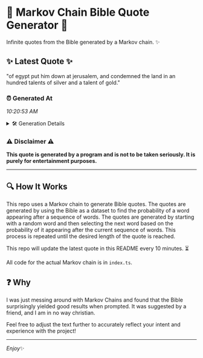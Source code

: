 # 📖 Markov Chain Bible Quote Generator 📖

Infinite quotes from the Bible generated by a Markov chain. ✨

## ✨ Latest Quote ✨
"of egypt put him down at jerusalem, and condemned the land in an hundred talents of silver and a talent of gold."

### ⏰ Generated At
*10:20:53 AM*

<details>
    <summary>🛠️ Generation Details</summary>
    <p>
        <strong>🌱 Seed:</strong> of<br>
        <strong>🔄 Iterations:</strong> 21<br>
        <strong>📜 Context History:</strong><br>[ of ]: egypt<br>[ of, egypt ]: put<br>[ of, egypt, put ]: him<br>[ of, egypt, put, him ]: down<br>[ of, egypt, put, him, down ]: at<br>[ of, egypt, put, him, down, at ]: jerusalem,<br>[ egypt, put, him, down, at, jerusalem, ]: and<br>[ put, him, down, at, jerusalem,, and ]: condemned<br>[ him, down, at, jerusalem,, and, condemned ]: the<br>[ down, at, jerusalem,, and, condemned, the ]: land<br>[ at, jerusalem,, and, condemned, the, land ]: in<br>[ jerusalem,, and, condemned, the, land, in ]: an<br>[ and, condemned, the, land, in, an ]: hundred<br>[ condemned, the, land, in, an, hundred ]: talents<br>[ the, land, in, an, hundred, talents ]: of<br>[ land, in, an, hundred, talents, of ]: silver<br>[ in, an, hundred, talents, of, silver ]: and<br>[ an, hundred, talents, of, silver, and ]: a<br>[ hundred, talents, of, silver, and, a ]: talent<br>[ talents, of, silver, and, a, talent ]: of<br>[ of, silver, and, a, talent, of ]: gold.<br>
    </p>
</details>

### ⚠️ Disclaimer ⚠️
**This quote is generated by a program and is not to be taken seriously. It is purely for entertainment purposes.**

---

## 🔍 How It Works

This repo uses a Markov chain to generate Bible quotes. The quotes are generated by using the Bible as a dataset to find the probability of a word appearing after a sequence of words. The quotes are generated by starting with a random word and then selecting the next word based on the probability of it appearing after the current sequence of words. This process is repeated until the desired length of the quote is reached.

This repo will update the latest quote in this README every 10 minutes. ⏳

All code for the actual Markov chain is in `index.ts`.

## ❓ Why

I was just messing around with Markov Chains and found that the Bible surprisingly yielded good results when prompted. 
It was suggested by a friend, and I am in no way christian.

Feel free to adjust the text further to accurately reflect your intent and experience with the project!

---

*Enjoy*✨
